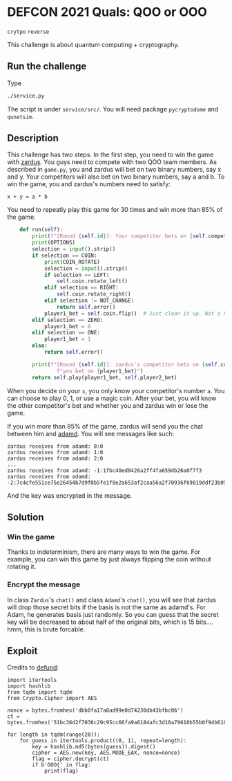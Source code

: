 # DEFCON 2021 Quals: QOO or OOO

`crytpo`  `reverse`

This challenge is about quantum computing + cryptography.

## Run the challenge

Type

```bash
./service.py
```

The script is under `service/src/`. You will need package `pycryptodome` and `qunetsim`.

## Description

This challenge has two steps. In the first step, you need to win the game with [zardus](https://twitter.com/Zardus). You guys need to compete with two QOO team members. As described in `game.py`, you and zardus will bet on two binary numbers, say x and y. Your competitors will also bet on two binary numbers, say a and b. To win the game, you and zardus's numbers need to satisfy:

```
x + y = a * b
```

You need to repeatly play this game for 30 times and win more than 85% of the game.

```python
    def run(self):
        print(f"[Round {self.id}]: Your competitor bets on {self.competitor_bet1}")
        print(OPTIONS)
        selection = input().strip()
        if selection == COIN:
            print(COIN_ROTATE)
            selection = input().strip()
            if selection == LEFT:
                self.coin.rotate_left()
            elif selection == RIGHT:
                self.coin.rotate_right()
            elif selection != NOT_CHANGE:
                return self.error()
            player1_bet = self.coin.flip()  # Just clean it up. Not a hint.
        elif selection == ZERO:
            player1_bet = 0
        elif selection == ONE:
            player1_bet = 1
        else:
            return self.error()

        print(f"[Round {self.id}]: zardus's competitor bets on {self.competitor_bet2}, " +
                f"you bet on {player1_bet}")
        return self.play(player1_bet, self.player2_bet)
```


When you decide on your `x`, you only know your competitor's number `a`. You can choose to play 0, 1, or use a magic coin. After your bet, you will know the other competitor's bet and whether you and zardus win or lose the game.


If you win more than 85% of the game, zardus will send you the chat between him and [adamd](https://twitter.com/adamdoupe). You will see messages like such:

```
zardus receives from adamd: 0:0
zardus receives from adamd: 1:0
zardus receives from adamd: 2:0
...
zardus receives from adamd: -1:1fbc40ed0426a2ff4fa659db26a0f7f3
zardus receives from adamd: -2:7c4cfe551ce75e26454b7d9f8b5fe1f8e2a653af2caa56a2f70936f69019ddf23b09fec90cc9506531d460
```

And the key was encrypted in the message.

## Solution

### Win the game

Thanks to indeterminism, there are many ways to win the game. For example, you can win this game by just always flipping the coin without rotating it.

### Encrypt the message

In class `Zardus`'s `chat()` and class `Adamd`'s `chat()`, you will see that zardus will drop those secret bits if the basis is not the same as adamd's. For Adam, he generates basis just randomly. So you can guess that the secret key will be decreased to about half of the original bits, which is 15 bits.... hmm, this is brute forcable. 

## Exploit

Credits to [defund](https://twitter.com/kleptographic):

```
import itertools
import hashlib
from tqdm import tqdm
from Crypto.Cipher import AES

nonce = bytes.fromhex('dbb0fa17a8ad99e0d74230db43bfbc06')
ct = bytes.fromhex('51bc36d2f7036c29c95cc66fa9a6184afc3d10a79610b55b0f94b618b12adbce847119971d1eeca1f8be82731d06297b74ea3065c3')

for length in tqdm(range(20)):
    for guess in itertools.product((0, 1), repeat=length):
        key = hashlib.md5(bytes(guess)).digest()
        cipher = AES.new(key, AES.MODE_EAX, nonce=nonce)
        flag = cipher.decrypt(ct)
        if b'OOO{' in flag:
            print(flag)

```
